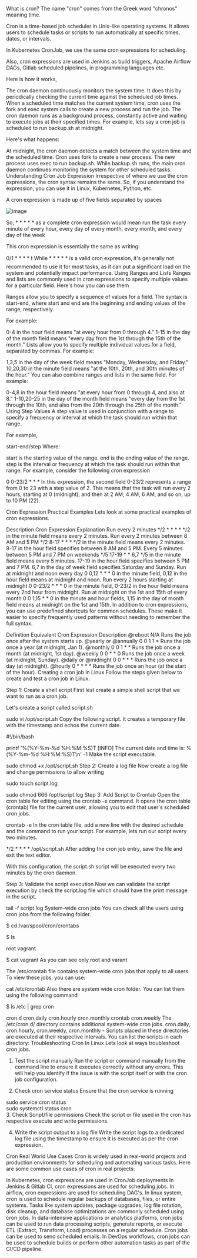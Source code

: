 What is cron?
The name "cron" comes from the Greek word "chronos" meaning time.

Cron is a time-based job scheduler in Unix-like operating systems. It allows users to schedule tasks or scripts to run automatically at specific times, dates, or intervals.

In Kubernetes CronJob, we use the same cron expressions for scheduling.

Also, cron expressions are used in Jenkins as build triggers, Apache Airflow DAGs, Gitlab scheduled pipelines, in programming languages etc.

Here is how it works,

The cron daemon continuously monitors the system time. It does this by periodically checking the current time against the scheduled job times.
When a scheduled time matches the current system time, cron uses the fork and exec system calls to create a new process and run the job.
The cron daemon runs as a background process, constantly active and waiting to execute jobs at their specified times.
For example, lets say a cron job is scheduled to run backup.sh at midnight.

Here's what happens:

At midnight, the cron daemon detects a match between the system time and the scheduled time.
Cron uses fork to create a new process.
The new process uses exec to run backup.sh.
While backup.sh runs, the main cron daemon continues monitoring the system for other scheduled tasks.
Understanding Cron Job Expression
Irrespective of where we use the cron expressions, the cron syntax remains the same. So, if you understand the expression, you can use it in Linux, Kubernetes, Python, etc.

A cron expression is made up of five fields separated by spaces

![image](https://github.com/user-attachments/assets/18d637dd-0599-4fa9-8826-a87de69224f1)


So, * * * * * as a complete cron expression would mean run the task every minute of every hour, every day of every month, every month, and every day of the week

This cron expression is essentially the same as writing:

0/1 * * * *
❗
While * * * * * is a valid cron expression, it's generally not recommended to use it for most tasks, as it can put a significant load on the system and potentially impact performance.
Using Ranges and Lists
Ranges and lists are commonly used in cron expressions to specify multiple values for a particular field. Here's how you can use them

Ranges allow you to specify a sequence of values for a field. The syntax is start-end, where start and end are the beginning and ending values of the range, respectively.

For example:

0-4 in the hour field means "at every hour from 0 through 4."
1-15 in the day of the month field means "every day from the 1st through the 15th of the month."
Lists allow you to specify multiple individual values for a field, separated by commas. For example:

1,3,5 in the day of the week field means "Monday, Wednesday, and Friday."
10,20,30 in the minute field means "at the 10th, 20th, and 30th minutes of the hour."
You can also combine ranges and lists in the same field. For example:

0-4,8 in the hour field means "at every hour from 0 through 4, and also at 8."
1-10,20-25 in the day of the month field means "every day from the 1st through the 10th, and also from the 20th through the 25th of the month."
Using Step Values
A step value is used in conjunction with a range to specify a frequency or interval at which the task should run within that range.

For example,

start-end/step
Where:

start is the starting value of the range.
end is the ending value of the range.
step is the interval or frequency at which the task should run within that range.
For example, consider the following cron expression

0 0-23/2 * * *
In this expression, the second field 0-23/2 represents a range from 0 to 23 with a step value of 2. This means that the task will run every 2 hours, starting at 0 (midnight), and then at 2 AM, 4 AM, 6 AM, and so on, up to 10 PM (22).

Cron Expression Practical Examples
Lets look at some practical examples of cron expressions.

Description	Cron Expression	Explanation
Run every 2 minutes	*/2 * * * *	*/2 in the minute field means
every 2 minutes.
Run every 2 minutes
between 8 AM and 5 PM	*/2 8-17 * * *	*/2 in the minute field means every
2 minutes. 8-17 in the hour field
specifies between 8 AM and 5 PM.
Every 5 minutes
between 5 PM and 7 PM
on weekends	*/5 17-19 * * 6,7	*/5 in the minute field means every 5 minutes.
17-19 in the hour field specifies
between 5 PM and 7 PM.
6,7 in the day of week field specifies
Saturday and Sunday.
Run at midnight and
noon every day	0 0,12 * * *	0 in the minute field, 0,12 in the hour
field means at midnight and noon.
Run every 2 hours
starting at midnight	0 0-23/2 * * *	0 in the minute field, 0-23/2 in the hour
field means every 2nd hour from
midnight.
Run at midnight on the
1st and 15th
of every month	0 0 1,15 * *	0 in the minute and hour fields, 1,15
in the day of month field means
at midnight on the 1st and 15th.
In addition to cron expressions, you can use predefined shortcuts for common schedules. These make it easier to specify frequently used patterns without needing to remember the full syntax.

Definition	Equivalent Cron Expression	Description
@reboot	N/A	Runs the job once after the system starts up.
@yearly or @annually	0 0 1 1 *	Runs the job once a year (at midnight, Jan 1).
@monthly	0 0 1 * *	Runs the job once a month (at midnight, 1st day).
@weekly	0 0 * * 0	Runs the job once a week (at midnight, Sunday).
@daily or @midnight	0 0 * * *	Runs the job once a day (at midnight).
@hourly	0 * * * *	Runs the job once an hour (at the start of the hour).
Creating a cron job in Linux
Follow the steps given below to create and test a cron job in Linux.

Step 1: Create a shell script
First lest create a simple shell script that we want to run as a cron job.

Let's create a script called script.sh

sudo vi /opt/script.sh
Copy the following script. It creates a temporary file with the timestamp and echos the current date.

#!/bin/bash

printf '%(%Y-%m-%d %H:%M:%S)T [INFO] The current date and time is: %(%Y-%m-%d %H:%M:%S)T\n' -1
Make the script executable.

sudo chmod +x /opt/script.sh
Step 2: Create a log file
Now create a log file and change permissions to allow writing

sudo touch script.log

sudo chmod 666 /opt/script.log
Step 3: Add Script to Crontab
Open the cron table for editing using the crontab -e command. It opens the cron table (crontab) file for the current user, allowing you to edit that user's scheduled cron jobs.

crontab -e
In the cron table file, add a new line with the desired schedule and the command to run your script. For example, lets run our script every two minutes.

*/2 * * * * /opt/script.sh
After adding the cron job entry, save the file and exit the text editor.

With this configuration, the script.sh script will be executed every two minutes by the cron daemon.

Step 3: Validate the script execution
Now we can validate the script execution by check the script.log file which should have the print message in the script.

tail -f script.log
System-wide cron jobs
You can check all the users using cron jobs from the following folder.

$ cd /var/spool/cron/crontabs

$ ls

root  vagrant

$ cat vagrant
As you can see only root and varant

The /etc/crontab file contains system-wide cron jobs that apply to all users. To view these jobs, you can use:

cat /etc/crontab
Also there are system wide cron folder. You can list them using the following command

$ ls /etc | grep cron

cron.d
cron.daily
cron.hourly
cron.monthly
crontab
cron.weekly
The /etc/cron.d/ directory contains additional system-wide cron jobs.
cron.daily, cron.hourly, cron.weekly, cron.monthly - Scripts placed in these directories are executed at their respective intervals. You can list the scripts in each directory:
Troubleshooting Cron In Linux
Lets look at ways troubleshoot cron jobs.

1. Test the script manually
Run the script or command manually from the command line to ensure it executes correctly without any errors. This will help you identify if the issue is with the script itself or with the cron job configuration.

2. Check cron service status
Ensure that the cron service is running

sudo service cron status  
sudo systemctl status cron  
3. Check Script/file permissions
Check the script or file used in the cron has respective execute and write permissions.

4. Write the script output to a log file
Write the script logs to a dedicated log file using the timestamp to ensure it is executed as per the cron expression.

Cron Real World Use Cases
Cron is widely used in real-world projects and production environments for scheduling and automating various tasks. Here are some common use cases of cron in real projects:

In Kubernetes, cron expressions are used in CronJob deployments
In Jenkins & Gitlab CI, cron expressions are used for scheduling jobs.
In airflow, cron expressions are used for scheduling DAG's.
In linux system, cron is used to schedule regular backups of databases, files, or entire systems.
Tasks like system updates, package upgrades, log file rotation, disk cleanup, and database optimizations are commonly scheduled using cron jobs.
In data-intensive applications or analytics platforms, cron jobs can be used to run data processing scripts, generate reports, or execute ETL (Extract, Transform, Load) processes on a regular schedule.
Cron jobs can be used to send scheduled emails.
In DevOps workflows, cron jobs can be used to schedule builds or perform other automation tasks as part of the CI/CD pipeline.
